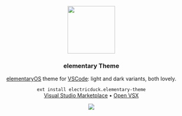 <p align="center">
  <a href="https://github.com/electricduck/vscode-elementary-theme">
    <img src="https://raw.githubusercontent.com/electricduck/vscode-elementary-theme/release/images/icon.png" width=128>
  </a>

  <h3 align="center"><strong>elementary Theme</strong></h3>

  <p align="center">
    <a href="https://elementary.io/">elementaryOS</a> theme for <a href="https://code.visualstudio.com/">VSCode</a>: light and dark variants, both lovely.
  </p>

  <p align="center">
    <code>ext install electricduck.elementary-theme</code>
    <br />
    <a href="https://marketplace.visualstudio.com/items?itemName=electricduck.elementary-theme">Visual Studio Marketplace</a> &bull;
    <a href="https://open-vsx.org/extension/electricduck/elementary-theme">Open VSX</a>
  </p>
  
  <p align="center">
  <img src="https://raw.githubusercontent.com/electricduck/vscode-elementary-theme/release/images/screenshot.png">
  </p>
</p>
